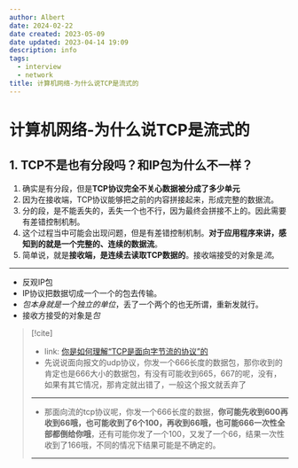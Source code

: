 ```yaml
---
author: Albert
date: 2024-02-22
date created: 2023-05-09
date updated: 2023-04-14 19:09
description: info
tags:
  - interview
  - network
title: 计算机网络-为什么说TCP是流式的
---
```


# 计算机网络-为什么说TCP是流式的

## 1. TCP不是也有分段吗？和IP包为什么不一样？

1. 确实是有分段，但是**TCP协议完全不关心数据被分成了多少单元**
2. 因为在接收端，TCP协议能够把之前的内容拼接起来，形成完整的数据流。
3. 分的段，是不能丢失的，丢失一个也不行，因为最终会拼接不上的。因此需要有差错控制机制。
4. 这个过程当中可能会出现问题，但是有差错控制机制。**对于应用程序来讲，感知到的就是一个完整的、连续的数据流**。
5. 简单说，就是**接收端，是连续去读取TCP数据的**。接收端接受的对象是*流*。
---
- 反观IP包
- IP协议把数据切成一个一个的包去传输。
- *包本身就是一个独立的单位*，丢了一个两个的也无所谓，重新发就行。
- 接收方接受的对象是*包*

> [!cite]
>  - link: [你是如何理解“TCP是面向字节流的协议”的](https://www.zhihu.com/question/602003556/answer/3057589155 ) 
>  - 先说说面向报文的udp协议，你发一个666长度的数据包，那你收到的肯定也是666大小的数据包，有没有可能收到665，667的呢，没有，如果有其它情况，那肯定就出错了，一般这个报文就丢弃了
>  ---
>  - 那面向流的tcp协议呢，你发一个666长度的数据，**你可能先收到600再收到66哦，也可能收到了6个100，再收到66哦，也可能666一次性全部都倒给你哦**，还有可能你发了一个100，又发了一个66，结果一次性收到了166哦，不同的情况下结果可能是不确定的。
>  ---